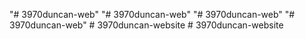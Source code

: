 "# 3970duncan-web" 
"# 3970duncan-web" 
"# 3970duncan-web" 
"# 3970duncan-web" 
#   3 9 7 0 d u n c a n - w e b s i t e 
 
 #   3 9 7 0 d u n c a n - w e b s i t e 
 
 
